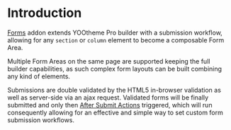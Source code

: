 # Introduction

[Forms](https://zoolanders.com/essentials-for-yootheme-pro/forms) addon extends YOOtheme Pro builder with a submission workflow, allowing for any `section` or `column` element to become a composable Form Area.

Multiple Form Areas on the same page are supported keeping the full builder capabilities, as such complex form layouts can be built combining any kind of elements.

Submissions are double validated by the HTML5 in-browser validation as well as server-side via an ajax request. Validated forms will be finally submitted and only then [After Submit Actions](./configuration.html#after-submit-actions) triggered, which will run consequently allowing for an effective and simple way to set custom form submission workflows.
